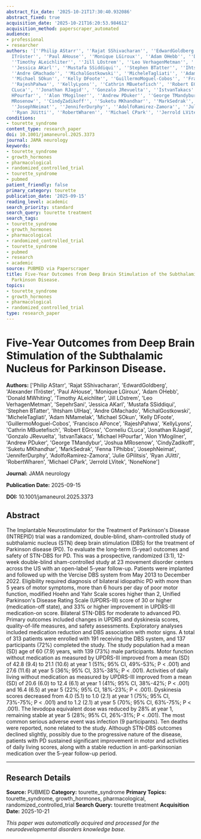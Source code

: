 ```yaml
---
abstract_fix_date: '2025-10-21T17:30:40.932086'
abstract_fixed: true
acquisition_date: '2025-10-21T16:20:53.984612'
acquisition_method: paperscraper_automated
audience:
- professional
- researcher
authors: '[''Philip AStarr'', ''Rajat SShivacharan'', ''EdwardGoldberg'', ''Alexander
  ITröster'', ''Paul AHouse'', ''Monique LGiroux'', ''Adam OHebb'', ''Donald MWhiting'',
  ''Timothy ALeichliter'', ''Jill LOstrem'', ''Leo VerhagenMetman'', ''SepehrSani'',
  ''Jessica AKarl'', ''Mustafa SSiddiqui'', ''Stephen BTatter'', ''Ihtsham UlHaq'',
  ''Andre GMachado'', ''MichalGostkowski'', ''MicheleTagliati'', ''Adam NMamelak'',
  ''Michael SOkun'', ''Kelly DFoote'', ''GuillermoMoguel-Cobos'', ''Francisco APonce'',
  ''RajeshPahwa'', ''KellyLyons'', ''Cathrin MBuetefisch'', ''Robert EGross'', ''Corneliu
  CLuca'', ''Jonathan RJagid'', ''Gonzalo JRevuelta'', ''IstvanTakacs'', ''Michael
  HPourfar'', ''Alon YMogilner'', ''Andrew PDuker'', ''George TMandybur'', ''Joshua
  MRosenow'', ''CindyZadikoff'', ''Suketu MKhandhar'', ''MarkSedrak'', ''Fenna TPhibbs'',
  ''JosephNeimat'', ''JenniferDurphy'', ''AdolfoRamirez-Zamora'', ''Julie GPilitsis'',
  ''Ryan JUitti'', ''RobertWharen'', ''Michael CPark'', ''Jerrold LVitek'', ''NoneNone'']'
conditions:
- tourette_syndrome
content_type: research_paper
doi: 10.1001/jamaneurol.2025.3373
journal: JAMA neurology
keywords:
- tourette_syndrome
- growth_hormones
- pharmacological
- randomized_controlled_trial
- tourette_syndrome
- pubmed
patient_friendly: false
primary_category: tourette
publication_date: '2025-09-15'
reading_level: academic
search_priority: standard
search_query: tourette treatment
search_tags:
- tourette_syndrome
- growth_hormones
- pharmacological
- randomized_controlled_trial
- tourette_syndrome
- pubmed
- research
- academic
source: PUBMED via Paperscraper
title: Five-Year Outcomes from Deep Brain Stimulation of the Subthalamic Nucleus for
  Parkinson Disease.
topics:
- tourette_syndrome
- growth_hormones
- pharmacological
- randomized_controlled_trial
type: research_paper
---
```


# Five-Year Outcomes from Deep Brain Stimulation of the Subthalamic Nucleus for Parkinson Disease.

**Authors:** ['Philip AStarr', 'Rajat SShivacharan', 'EdwardGoldberg', 'Alexander ITröster', 'Paul AHouse', 'Monique LGiroux', 'Adam OHebb', 'Donald MWhiting', 'Timothy ALeichliter', 'Jill LOstrem', 'Leo VerhagenMetman', 'SepehrSani', 'Jessica AKarl', 'Mustafa SSiddiqui', 'Stephen BTatter', 'Ihtsham UlHaq', 'Andre GMachado', 'MichalGostkowski', 'MicheleTagliati', 'Adam NMamelak', 'Michael SOkun', 'Kelly DFoote', 'GuillermoMoguel-Cobos', 'Francisco APonce', 'RajeshPahwa', 'KellyLyons', 'Cathrin MBuetefisch', 'Robert EGross', 'Corneliu CLuca', 'Jonathan RJagid', 'Gonzalo JRevuelta', 'IstvanTakacs', 'Michael HPourfar', 'Alon YMogilner', 'Andrew PDuker', 'George TMandybur', 'Joshua MRosenow', 'CindyZadikoff', 'Suketu MKhandhar', 'MarkSedrak', 'Fenna TPhibbs', 'JosephNeimat', 'JenniferDurphy', 'AdolfoRamirez-Zamora', 'Julie GPilitsis', 'Ryan JUitti', 'RobertWharen', 'Michael CPark', 'Jerrold LVitek', 'NoneNone']

**Journal:** JAMA neurology

**Publication Date:** 2025-09-15

**DOI:** 10.1001/jamaneurol.2025.3373

## Abstract

The Implantable Neurostimulator for the Treatment of Parkinson's Disease (INTREPID) trial was a randomized, double-blind, sham-controlled study of subthalamic nucleus (STN) deep brain stimulation (DBS) for the treatment of Parkinson disease (PD). To evaluate the long-term (5-year) outcomes and safety of STN-DBS for PD. This was a prospective, randomized (3:1), 12-week double-blind sham-controlled study at 23 movement disorder centers across the US with an open-label 5-year follow-up. Patients were implanted and followed up with the Vercise DBS system from May 2013 to December 2022. Eligibility required diagnosis of bilateral idiopathic PD with more than 5 years of motor symptoms, more than 6 hours per day of poor motor function, modified Hoehn and Yahr Scale scores higher than 2, Unified Parkinson's Disease Rating Scale (UPDRS-III) score of 30 or higher (medication-off state), and 33% or higher improvement in UPDRS-III medication-on score. Bilateral STN-DBS for moderate to advanced PD. Primary outcomes included changes in UPDRS and dyskinesia scores, quality-of-life measures, and safety assessments. Exploratory analyses included medication reduction and DBS association with motor signs. A total of 313 patients were enrolled with 191 receiving the DBS system, and 137 participants (72%) completed the study. The study population had a mean (SD) age of 60 (7.9) years, with 139 (73%) male participants. Motor function without medication as measured by UPDRS-III improved from a mean (SD) of 42.8 (9.4) to 21.1 (10.6) at year 1 (51%; 95% CI, 49%-53%; P < .001) and 27.6 (11.6) at year 5 (36%; 95% CI, 33%-38%; P < .001). Activities of daily living without medication as measured by UPDRS-III improved from a mean (SD) of 20.6 (6.0) to 12.4 (6.1) at year 1 (41%; 95% CI, 38%-42%; P < .001) and 16.4 (6.5) at year 5 (22%; 95% CI, 18%-23%; P < .001). Dyskinesia scores decreased from 4.0 (5.1) to 1.0 (2.1) at year 1 (75%; 95% CI, 73%-75%; P < .001) and to 1.2 (2.1) at year 5 (70%; 95% CI, 63%-75%; P < .001). The levodopa equivalent dose was reduced by 28% at year 1, remaining stable at year 5 (28%; 95% CI, 26%-31%; P < .001). The most common serious adverse event was infection (9 participants). Ten deaths were reported, none related to the study. Although STN-DBS outcomes declined slightly, possibly due to the progressive nature of the disease, patients with PD sustained significant improvement in motor and activities of daily living scores, along with a stable reduction in anti-parkinsonian medication over the 5-year follow-up period.

---

## Research Details

**Source:** PUBMED
**Category:** tourette_syndrome
**Primary Topics:** tourette_syndrome, growth_hormones, pharmacological, randomized_controlled_trial
**Search Query:** tourette treatment
**Acquisition Date:** 2025-10-21

*This paper was automatically acquired and processed for the neurodevelopmental disorders knowledge base.*

